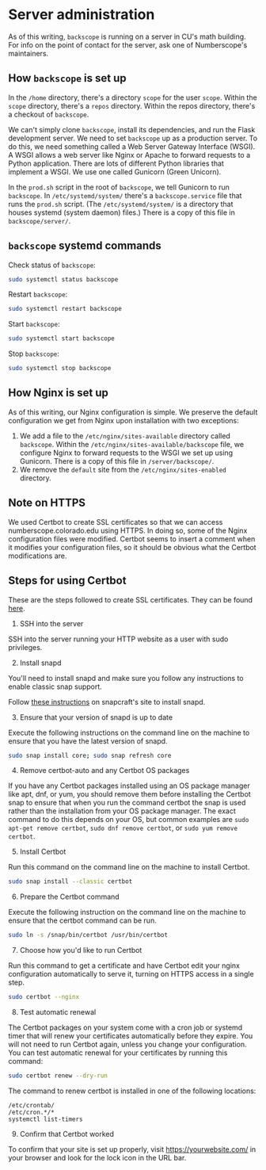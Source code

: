 # Server administration

As of this writing, `backscope` is running on a server in CU's math
building. For info on the point of contact for the server, ask one of
Numberscope's maintainers.

## How `backscope` is set up

In the `/home` directory, there's a directory `scope` for the user
`scope`. Within the `scope` directory, there's a `repos` directory.
Within the repos directory, there's a checkout of `backscope`.

We can't simply clone `backscope`, install its dependencies, and run the
Flask development server. We need to set `backscope` up as a production
server. To do this, we need something called a Web Server Gateway
Interface (WSGI). A WSGI allows a web server like Nginx or Apache to
forward requests to a Python application. There are lots of different
Python libraries that implement a WSGI. We use one called Gunicorn
(Green Unicorn).

In the `prod.sh` script in the root of `backscope`, we tell Gunicorn to
run `backscope`. In `/etc/systemd/system/` there's a `backscope.service`
file that runs the `prod.sh` script. (The `/etc/systemd/system/` is a
directory that houses systemd (system daemon) files.) There is a copy
of this file in `backscope/server/`.

## `backscope` systemd commands

Check status of `backscope`:
```sh
sudo systemctl status backscope
```

Restart `backscope`:
```sh
sudo systemctl restart backscope
```

Start `backscope`:
```sh
sudo systemctl start backscope
```

Stop `backscope`:
```sh
sudo systemctl stop backscope
```

## How Nginx is set up

As of this writing, our Nginx configuration is simple. We preserve the
default configuration we get from Nginx upon installation with two
exceptions:

1. We add a file to the `/etc/nginx/sites-available` directory called
   `backscope`. Within the `/etc/nginx/sites-available/backscope` file,
   we configure Nginx to forward requests to the WSGI we set up using
   Gunicorn. There is a copy of this file in `/server/backscope/`.
2. We remove the `default` site from the `/etc/nginx/sites-enabled`
   directory.

## Note on HTTPS

We used Certbot to create SSL certificates so that we can access
numberscope.colorado.edu using HTTPS. In doing so, some of the Nginx
configuration files were modified. Certbot seems to insert a comment
when it modifies your configuration files, so it should be obvious what
the Certbot modifications are.

## Steps for using Certbot

These are the steps followed to create SSL certificates. They can be
found
[here](https://certbot.eff.org/instructions?ws=nginx&os=debianbuster).

1. SSH into the server

SSH into the server running your HTTP website as a user with sudo
privileges.

2. Install snapd

You'll need to install snapd and make sure you follow any instructions
to enable classic snap support.

Follow [these instructions](https://snapcraft.io/docs/installing-snapd/)
on snapcraft's site to install snapd.

3. Ensure that your version of snapd is up to date

Execute the following instructions on the command line on the machine to
ensure that you have the latest version of snapd.

```sh
sudo snap install core; sudo snap refresh core
```

4. Remove certbot-auto and any Certbot OS packages

If you have any Certbot packages installed using an OS package manager
like apt, dnf, or yum, you should remove them before installing the
Certbot snap to ensure that when you run the command certbot the snap is
used rather than the installation from your OS package manager. The
exact command to do this depends on your OS, but common examples are
`sudo apt-get remove certbot`, `sudo dnf remove certbot`, or `sudo yum
remove certbot`.

5. Install Certbot

Run this command on the command line on the machine to install Certbot.

```sh
sudo snap install --classic certbot
```

6. Prepare the Certbot command

Execute the following instruction on the command line on the machine to
ensure that the certbot command can be run.

```sh
sudo ln -s /snap/bin/certbot /usr/bin/certbot
```

7. Choose how you'd like to run Certbot

Run this command to get a certificate and have Certbot edit your nginx
configuration automatically to serve it, turning on HTTPS access in a
single step.

```sh
sudo certbot --nginx
```

8. Test automatic renewal

The Certbot packages on your system come with a cron job or systemd
timer that will renew your certificates automatically before they
expire. You will not need to run Certbot again, unless you change your
configuration. You can test automatic renewal for your certificates by
running this command:

```sh
sudo certbot renew --dry-run
```

The command to renew certbot is installed in one of the following
locations:

    /etc/crontab/
    /etc/cron.*/*
    systemctl list-timers

9. Confirm that Certbot worked

To confirm that your site is set up properly, visit
https://yourwebsite.com/ in your browser and look for the lock icon in
the URL bar.
